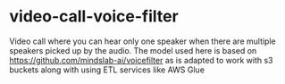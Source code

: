 # video-call-voice-filter
Video call where you can hear only one speaker when there are multiple speakers picked up by the audio. The model used here is based on https://github.com/mindslab-ai/voicefilter as is adapted to work with s3 buckets along with using ETL services like AWS Glue 
